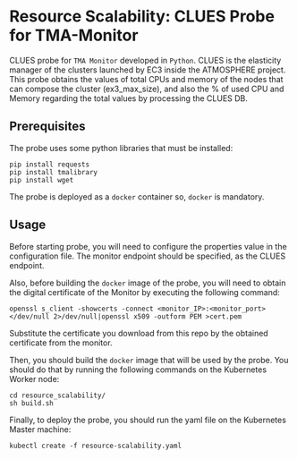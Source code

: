 # Resource Scalability: CLUES Probe for TMA-Monitor

CLUES probe for `TMA Monitor` developed in `Python`. CLUES is the elasticity manager of the clusters launched by EC3 inside the ATMOSPHERE project. This probe obtains the values of total CPUs and memory of the nodes that can compose the cluster (ex3_max_size), and also the % of used CPU and Memory regarding the total values by processing the CLUES DB.


## Prerequisites
The probe uses some python libraries that must be installed:

``` 
pip install requests
pip install tmalibrary
pip install wget
```

The probe is deployed as a `docker` container so, `docker` is mandatory. 

## Usage

Before starting probe, you will need to configure the properties value in the configuration file. The monitor endpoint should be specified, as the CLUES endpoint.

Also, before building the `docker` image of the probe, you will need to obtain the digital certificate of the Monitor by executing the following command:

```
openssl s_client -showcerts -connect <monitor_IP>:<monitor_port> </dev/null 2>/dev/null|openssl x509 -outform PEM >cert.pem
```

Substitute the certificate you download from this repo by the obtained certificate from the monitor.

Then, you should build the `docker` image that will be used by the probe. You should do that by running the following commands on the Kubernetes Worker node:

```
cd resource_scalability/
sh build.sh
```

Finally, to deploy the probe, you should run the yaml file on the Kubernetes Master machine:

```
kubectl create -f resource-scalability.yaml
```
